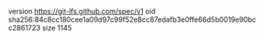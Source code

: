 version https://git-lfs.github.com/spec/v1
oid sha256:84c8cc180cee1a09d97c99f52e8cc87edafb3e0ffe66d5b0019e90bcc2861723
size 1145
